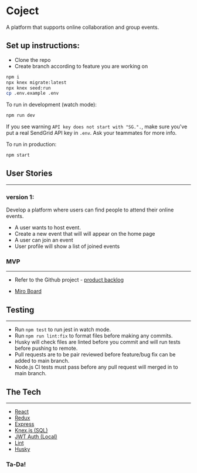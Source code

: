 # Coject

A platform that supports online collaboration and group events.

## Set up instructions:

- Clone the repo
- Create branch according to feature you are working on

```sh
npm i
npx knex migrate:latest
npx knex seed:run
cp .env.example .env
```

To run in development (watch mode):

```sh
npm run dev
```

If you see warning `API key does not start with "SG.".`, make sure you've put a real SendGrid API key in `.env`.  Ask your teammates for more info.

To run in production:

```sh
npm start
```

## User Stories

---

### version 1:

Develop a platform where users can find people to attend their online events.

- A user wants to host event.
- Create a new event that will will appear on the home page
- A user can join an event
- User profile will show a list of joined events

### MVP

---

- Refer to the Github project - [product backlog](https://github.com/post-grad-beta-test/coject/projects/1)

- [Miro Board](https://miro.com/app/board/o9J_leNHzkI=/)

## Testing

---

- Run `npm test` to run jest in watch mode.
- Run `npm run lint:fix` to format files before making any commits.
- Husky will check files are linted before you commit and will run tests before pushing to remote.
- Pull requests are to be pair reviewed before feature/bug fix can be added to main branch.
- Node.js CI tests must pass before any pull request will merged in to main branch.

## The Tech

---

- [React](https://reactjs.org/docs/getting-started.html)
- [Redux](https://redux.js.org/)
- [Express](https://expressjs.com/en/api.html)
- [Knex.js (SQL)](https://knexjs.org/)
- [JWT Auth (Local)](https://jwt.io/)
- [Lint](https://www.npmjs.com/package/lint)
- [Husky](https://www.npmjs.com/package/husky)

### Ta-Da!
